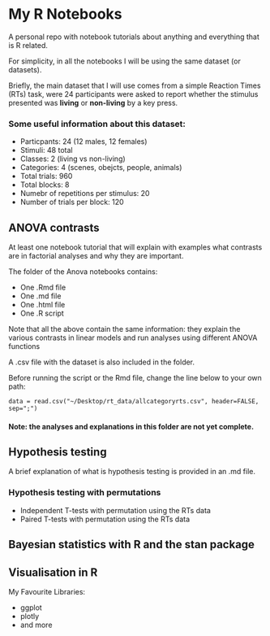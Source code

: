# My R Notebooks

A personal repo with notebook tutorials about anything and everything that is R related. 

For simplicity, in all the notebooks I will be using the same dataset (or datasets). 

Briefly, the main dataset  that I will use comes from a simple Reaction Times (RTs) task, were 24 participants were asked to report whether the stimulus presented was **living** or **non-living** by a key press.

### Some useful information about this dataset:
* Particpants: 24 (12 males, 12 females)
*  Stimuli: 48 total 
*  Classes: 2 (living vs non-living)
*  Categories: 4 (scenes, obejcts, people, animals)
*  Total trials: 960
*  Total blocks: 8
*  Numebr of repetitions per stimulus: 20
*  Number of trials per block: 120

## ANOVA contrasts 

At least one notebook tutorial that will explain with examples what contrasts are in factorial analyses and why they are important. 

The folder of the Anova notebooks contains:

* One .Rmd file
* One .md file
* One .html file
* One .R script

Note that all the above contain the same information: they explain the various contrasts  in linear models and run analyses using different ANOVA functions 

A .csv file with the dataset is also included in the folder. 

Before running the script or the Rmd file, change the line below to your own path:

```data = read.csv("~/Desktop/rt_data/allcategoryrts.csv", header=FALSE, sep=";")```

#### Note: the analyses and explanations in this folder are not yet complete. 

## Hypothesis testing 

A brief explanation of what is hypothesis testing is provided in an .md file. 

### Hypothesis testing with permutations 
* Independent T-tests with permutation using the RTs data
* Paired T-tests with permutation using the RTs data

## Bayesian statistics with R and the stan package 

## Visualisation in R

My Favourite Libraries:

* ggplot
* plotly 
* and more
